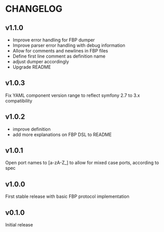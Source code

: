 # CHANGELOG

## v1.1.0
* Improve error handling for FBP dumper
* Improve parser error handling with debug information
* Allow for comments and newlines in FBP files
* Define first line comment as definition name
* adjust dumper accordingly
* Upgrade README

## v1.0.3
Fix YAML component version range to reflect symfony 2.7 to 3.x compatibility

## v1.0.2
* improve definition
* add more explanations on FBP DSL to README

## v1.0.1
Open port names to [a-zA-Z_] to allow for mixed case ports, according to spec

## v1.0.0
First stable release with basic FBP protocol implementation

## v0.1.0
Initial release
